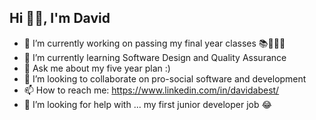 ## Hi 👋🏽, I'm David

<!--
**DavidABest/DavidABest** is a ✨ _special_ ✨ repository because its `README.md` (this file) appears on your GitHub profile.

Here are some ideas to get you started:

- 🔭 I’m currently working on ... 
- 🌱 I’m currently learning ...
- 👯 I’m looking to collaborate on ...
- 🤔 I’m looking for help with ...
- 💬 Ask me about ...
- 📫 How to reach me: ...
- 😄 Pronouns: ...
- ⚡ Fun fact: ... 
-->


- 🔭 I’m currently working on passing my final year classes 📚📖👨‍💻
- 🌱 I’m currently learning Software Design and Quality Assurance
- 💬 Ask me about my five year plan :)
- 👯 I’m looking to collaborate on pro-social software and development
- 📫 How to reach me: https://www.linkedin.com/in/davidabest/
- 🤔 I’m looking for help with ... my first junior developer job 😂
